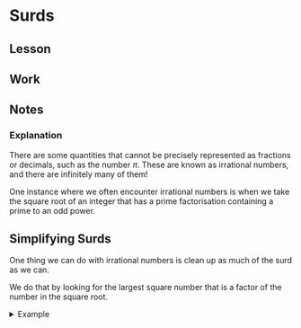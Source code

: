# Surds

## Lesson

## Work

## Notes

### Explanation

There are some quantities that cannot be precisely represented as fractions or decimals, such as the number $\pi$. These are known as irrational numbers, and there are infinitely many of them!

One instance where we often encounter irrational numbers is when we take the square root of an integer that has a prime factorisation containing a prime to an odd power.

## Simplifying Surds

One thing we can do with irrational numbers is clean up as much of the surd as we can.

We do that by looking for the largest square number that is a factor of the number in the square root.

<details>
<summary>Example</summary>
<div>

Simplify $\sqrt{20}$

$$
\begin{align*}
\sqrt{20} &= \sqrt{4 \times 5}\\
&= \sqrt{4} \times \sqrt{5}\\
&= 2 \sqrt{5}
\end{align*}
$$

Another way to look at the same example is to think about 20 in terms of it's prime factors.

$$
\begin{align*}
\sqrt{20} &= \sqrt{2^2 \times 5^1}\\
&= \left(2^2 \times 5^1 \right)^{\frac{1}{2}}\\
&= \left(2^\frac{2}{2} \times 5^\frac{1}{2} \right)\\
&= 2^1 \times 5^\frac{1}{2} \\
&= 2 \sqrt{5}
\end{align*}
$$
    
</div>
</details>